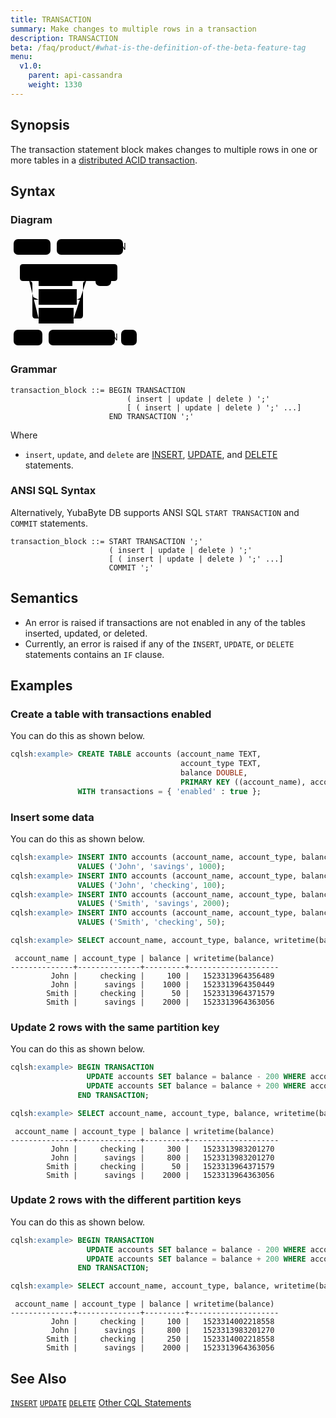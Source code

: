 ```yaml
---
title: TRANSACTION
summary: Make changes to multiple rows in a transaction
description: TRANSACTION
beta: /faq/product/#what-is-the-definition-of-the-beta-feature-tag
menu:
  v1.0:
    parent: api-cassandra
    weight: 1330
---
```


## Synopsis

The transaction statement block makes changes to multiple rows in one or more tables in a [distributed ACID transaction](../../explore/transactions).

## Syntax
### Diagram

<svg class="rrdiagram" version="1.1" xmlns:xlink="http://www.w3.org/1999/xlink" xmlns="http://www.w3.org/2000/svg" width="207" height="180" viewbox="0 0 207 180"><path class="connector" d="M0 22h5m59 0h10m106 0h5m-185 50h25m-5 0q-5 0-5-5v-17q0-5 5-5h146q5 0 5 5v17q0 5-5 5m-141 0h20m54 0h27m-91 25q0 5 5 5h5m61 0h5q5 0 5-5m-86-25q5 0 5 5v50q0 5 5 5h5m56 0h10q5 0 5-5v-50q0-5 5-5m5 0h10m25 0h25m-186 95h5m46 0h10m106 0h10m25 0h5"/><rect class="literal" x="5" y="5" width="59" height="25" rx="7"/><text class="text" x="15" y="22">BEGIN</text><rect class="literal" x="74" y="5" width="106" height="25" rx="7"/><text class="text" x="84" y="22">TRANSACTION</text><a xlink:href="../grammar_diagrams#insert"><rect class="rule" x="45" y="55" width="54" height="25"/><text class="text" x="55" y="72">insert</text></a><a xlink:href="../grammar_diagrams#update"><rect class="rule" x="45" y="85" width="61" height="25"/><text class="text" x="55" y="102">update</text></a><a xlink:href="../grammar_diagrams#delete"><rect class="rule" x="45" y="115" width="56" height="25"/><text class="text" x="55" y="132">delete</text></a><rect class="literal" x="136" y="55" width="25" height="25" rx="7"/><text class="text" x="146" y="72">;</text><rect class="literal" x="5" y="150" width="46" height="25" rx="7"/><text class="text" x="15" y="167">END</text><rect class="literal" x="61" y="150" width="106" height="25" rx="7"/><text class="text" x="71" y="167">TRANSACTION</text><rect class="literal" x="177" y="150" width="25" height="25" rx="7"/><text class="text" x="187" y="167">;</text></svg>

### Grammar

```
transaction_block ::= BEGIN TRANSACTION
                          ( insert | update | delete ) ';'
                          [ ( insert | update | delete ) ';' ...]
                      END TRANSACTION ';'
```

Where

- `insert`, `update`, and `delete` are [INSERT](../dml_insert), [UPDATE](../dml_update), and [DELETE](../dml_delete) statements.

### ANSI SQL Syntax

Alternatively, YubaByte DB supports ANSI SQL `START TRANSACTION` and `COMMIT` statements.

```
transaction_block ::= START TRANSACTION ';'
                      ( insert | update | delete ) ';'
                      [ ( insert | update | delete ) ';' ...]
                      COMMIT ';'
```

## Semantics
 - An error is raised if transactions are not enabled in any of the tables inserted, updated, or deleted.
 - Currently, an error is raised if any of the `INSERT`, `UPDATE`, or `DELETE` statements contains an `IF` clause.

## Examples

### Create a table with transactions enabled

You can do this as shown below.

```sql
cqlsh:example> CREATE TABLE accounts (account_name TEXT,
                                      account_type TEXT,
                                      balance DOUBLE,
                                      PRIMARY KEY ((account_name), account_type))
               WITH transactions = { 'enabled' : true };
```

### Insert some data

You can do this as shown below.

```sql
cqlsh:example> INSERT INTO accounts (account_name, account_type, balance)
               VALUES ('John', 'savings', 1000);
cqlsh:example> INSERT INTO accounts (account_name, account_type, balance)
               VALUES ('John', 'checking', 100);
cqlsh:example> INSERT INTO accounts (account_name, account_type, balance)
               VALUES ('Smith', 'savings', 2000);
cqlsh:example> INSERT INTO accounts (account_name, account_type, balance)
               VALUES ('Smith', 'checking', 50);
```

```sql
cqlsh:example> SELECT account_name, account_type, balance, writetime(balance) FROM accounts;
```

```
 account_name | account_type | balance | writetime(balance)
--------------+--------------+---------+--------------------
         John |     checking |     100 |   1523313964356489
         John |      savings |    1000 |   1523313964350449
        Smith |     checking |      50 |   1523313964371579
        Smith |      savings |    2000 |   1523313964363056
```

### Update 2 rows with the same partition key

You can do this as shown below.

```sql
cqlsh:example> BEGIN TRANSACTION
                 UPDATE accounts SET balance = balance - 200 WHERE account_name = 'John' AND account_type = 'savings';
                 UPDATE accounts SET balance = balance + 200 WHERE account_name = 'John' AND account_type = 'checking';
               END TRANSACTION;
```

```sql
cqlsh:example> SELECT account_name, account_type, balance, writetime(balance) FROM accounts;
```

```
 account_name | account_type | balance | writetime(balance)
--------------+--------------+---------+--------------------
         John |     checking |     300 |   1523313983201270
         John |      savings |     800 |   1523313983201270
        Smith |     checking |      50 |   1523313964371579
        Smith |      savings |    2000 |   1523313964363056
```

### Update 2 rows with the different partition keys

You can do this as shown below.

```sql
cqlsh:example> BEGIN TRANSACTION
                 UPDATE accounts SET balance = balance - 200 WHERE account_name = 'John' AND account_type = 'checking';
                 UPDATE accounts SET balance = balance + 200 WHERE account_name = 'Smith' AND account_type = 'checking';
               END TRANSACTION;
```

```sql
cqlsh:example> SELECT account_name, account_type, balance, writetime(balance) FROM accounts;
```
```
 account_name | account_type | balance | writetime(balance)
--------------+--------------+---------+--------------------
         John |     checking |     100 |   1523314002218558
         John |      savings |     800 |   1523313983201270
        Smith |     checking |     250 |   1523314002218558
        Smith |      savings |    2000 |   1523313964363056
```

## See Also

[`INSERT`](../dml_insert)
[`UPDATE`](../dml_update)
[`DELETE`](../dml_delete)
[Other CQL Statements](..)
